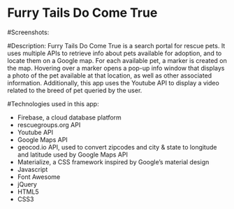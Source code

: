 # Furry Tails Do Come True

#Screenshots:



#Description:
Furry Tails Do Come True is a search portal for rescue pets. It uses multiple APIs to retrieve info about pets available for adoption, and to locate them on a Google map. For each available pet, a marker is created on the map. Hovering over a marker opens a pop-up info window that displays a photo of the pet available at that location, as well as other associated information.
Additionally, this app uses the Youtube API to display a video related to the breed of pet queried by the user. 

#Technologies used in this app:
* Firebase, a cloud database platform
* rescuegroups.org API
* Youtube API
* Google Maps API
* geocod.io API, used to convert zipcodes and city & state to longitude and latitude used by Google Maps API
* Materialize, a CSS framework inspired by Google’s material design
* Javascript
* Font Awesome
* jQuery
* HTML5
* CSS3